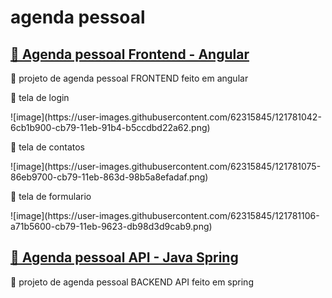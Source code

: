 # agenda pessoal
<h2>
    <a href="https://gabrielffguimaraes.github.io/agenda/">🔗 Agenda pessoal Frontend - Angular</a>
</h2>
<p>🚀 projeto de agenda pessoal  FRONTEND feito em angular </p>

<p>🚀 tela de login </p>
![image](https://user-images.githubusercontent.com/62315845/121781042-6cb1b900-cb79-11eb-91b4-b5ccdbd22a62.png)

<p>🚀 tela de contatos </p>
![image](https://user-images.githubusercontent.com/62315845/121781075-86eb9700-cb79-11eb-863d-98b5a8efadaf.png)

<p>🚀 tela de formulario </p>
![image](https://user-images.githubusercontent.com/62315845/121781106-a71b5600-cb79-11eb-9623-db98d3d9cab9.png)

<h2>
    <a href="https://agenda-api-br.herokuapp.com/swagger-ui/index.html?configUrl=/v3/api-docs/swagger-config">🔗 Agenda pessoal API - Java Spring</a>
</h2>

<p>🚀 projeto de agenda pessoal BACKEND API feito em spring </p>

